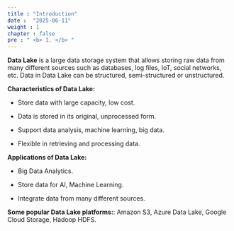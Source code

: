 ```yaml
---
title : "Introduction"
date :  "2025-06-11"
weight : 1 
chapter : false
pre : " <b> 1. </b> "
---
```

**Data Lake** is a large data storage system that allows storing raw data from many different sources such as databases, log files, IoT, social networks, etc. Data in Data Lake can be structured, semi-structured or unstructured.

**Characteristics of Data Lake:**

- Store data with large capacity, low cost.

- Data is stored in its original, unprocessed form.

- Support data analysis, machine learning, big data.

- Flexible in retrieving and processing data.

**Applications of Data Lake:**
- Big Data Analytics.

- Store data for AI, Machine Learning.

- Integrate data from many different sources.

**Some popular Data Lake platforms:**: Amazon S3, Azure Data Lake, Google Cloud Storage, Hadoop HDFS.